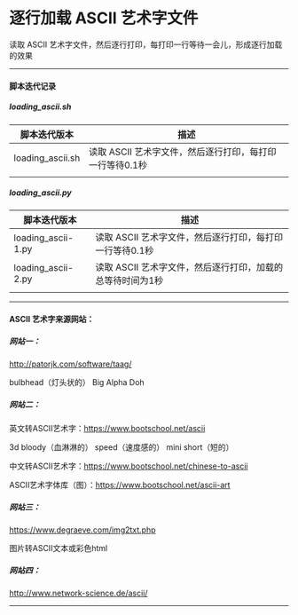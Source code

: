 # 逐行加载 ASCII 艺术字文件
读取 ASCII 艺术字文件，然后逐行打印，每打印一行等待一会儿，形成逐行加载的效果


---


#### 脚本迭代记录

##### loading_ascii.sh

|脚本迭代版本|描述|
|---|---|
|loading_ascii.sh|读取 ASCII 艺术字文件，然后逐行打印，每打印一行等待0.1秒|
|||

##### loading_ascii.py

|脚本迭代版本|描述|
|---|---|
|loading_ascii-1.py|读取 ASCII 艺术字文件，然后逐行打印，每打印一行等待0.1秒|
|loading_ascii-2.py|读取 ASCII 艺术字文件，然后逐行打印，加载的总等待时间为1秒|
|||


---


#### ASCII 艺术字来源网站：

##### 网站一：
http://patorjk.com/software/taag/

bulbhead（灯头状的）
Big
Alpha
Doh

##### 网站二：
英文转ASCII艺术字：https://www.bootschool.net/ascii

3d
bloody（血淋淋的）
speed（速度感的）
mini
short（短的）

中文转ASCII艺术字：https://www.bootschool.net/chinese-to-ascii

ASCII艺术字体库（图）：https://www.bootschool.net/ascii-art

##### 网站三：
https://www.degraeve.com/img2txt.php

图片转ASCII文本或彩色html

##### 网站四：
http://www.network-science.de/ascii/


---

